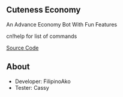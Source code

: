 ## Cuteness Economy

An Advance Economy Bot With Fun Features

cn!help for list of commands

[Source Code](https://replit.com/@Filipinoako/CutenessEconomy)

## About

- Developer: FilipinoAko
- Tester: Cassy
